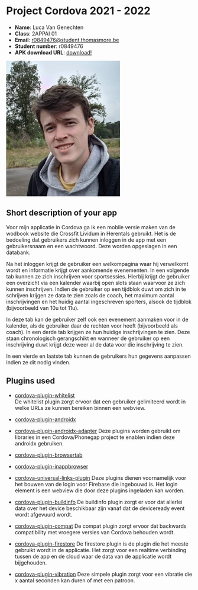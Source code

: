# Project Cordova 2021 - 2022

- **Name**: Luca Van Genechten
- **Class**: 2APPAI 01
- **Email**: <a href="mailto:r0849476@student.thomasmore.be">r0849476@student.thomasmore.be</a>
- **Student number**: r0849476
- **APK download URL**: [download!](ledenlijstchirovorselaar.sinners.be/assets/LedenlijstChiroVorselaar.apk)

![Link to your profile photo](resources/me.jpg)

## Short description of your app

Voor mijn applicatie in Cordova ga ik een mobile versie maken van de wodbook website die Crossfit Lividum in Herentals gebruikt. Het is de bedoeling dat gebruikers zich kunnen inloggen in de app met een gebruikersnaam en een wachtwoord. Deze worden opgeslagen in een databank. 

Na het inloggen krijgt de gebruiker een welkompagina waar hij verwelkomt wordt en informatie krijgt over aankomende evenementen.
In een volgende tab kunnen ze zich inschrijven voor sportsessies. Hierbij krijgt de gebruiker een overzicht via een kalender waarbij open slots staan waarvoor ze zich kunnen inschrijven. Indien de gebruiker op een tijdblok duwt om zich in te schrijven krijgen ze data te zien zoals de coach, het maximum aantal inschrijvingen en het huidig aantal ingeschreven sporters, alsook de tijdblok (bijvoorbeeld van 10u tot 11u).

In deze tab kan de gebruiker zelf ook een evenement aanmaken voor in de kalender, als de gebruiker daar de rechten voor heeft (bijvoorbeeld als coach).
In een derde tab krijgen ze hun huidige inschrijvingen te zien. Deze staan chronologisch gerangschikt en wanneer de gebruiker op een inschrijving duwt krijgt deze weer al de data voor die inschrijving te zien.

In een vierde en laatste tab kunnen de gebruikers hun gegevens aanpassen indien ze dit nodig vinden.

## Plugins used

- [cordova-plugin-whitelist](https://cordova.apache.org/docs/en/latest/reference/cordova-plugin-whitelist/)  
De whitelist plugin zorgt ervoor dat een gebruiker gelimiteerd wordt in welke URLs ze kunnen bereiken binnen een webview.

- [cordova-plugin-androidx](https://www.npmjs.com/package/cordova-plugin-androidx)
- [cordova-plugin-androidx-adapter](https://www.npmjs.com/package/cordova-plugin-androidx-adapter)
Deze plugins worden gebruikt om libraries in een Cordova/Phonegap project te enablen indien deze androidx gebruiken.

- [cordova-plugin-browsertab](https://github.com/google/cordova-plugin-browsertab)
- [cordova-plugin-inappbrowser](https://cordova.apache.org/docs/en/10.x/reference/cordova-plugin-inappbrowser/)
- [cordova-universal-links-plugin](https://www.npmjs.com/package/cordova-plugin-universal-links)
Deze plugins dienen voornamelijk voor het bouwen van de login voor Firebase die ingebouwd is. Het login element is een webview die door deze plugins ingeladen kan worden.

- [cordova-plugin-buildinfo](https://www.npmjs.com/package/cordova-plugin-buildinfo)
De buildinfo plugin zorgt er voor dat allerlei data over het device beschikbaar zijn vanaf dat de deviceready event wordt afgevuurd wordt.

- [cordova-plugin-compat](https://www.npmjs.com/package/cordova-plugin-compat)
De compat plugin zorgt ervoor dat backwards compatibility met vroegere versies van Cordova behouden wordt.

- [cordova-plugin-firestore](https://www.npmjs.com/package/cordova-plugin-firestore)
De firestore plugin is de plugin die het meeste gebruikt wordt in de applicatie. Het zorgt voor een realtime verbinding tussen de app en de cloud waar de data van de applicatie wordt bijgehouden.

- [cordova-plugin-vibration](https://www.npmjs.com/package/cordova-plugin-vibration)
Deze simpele plugin zorgt voor een vibratie die x aantal seconden kan duren of met een patroon.

